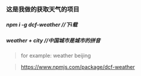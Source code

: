 ### 这是我做的获取天气的项目
##### npm i -g dcf-weather  //下i载
##### weather + city //中国城市是城市的拼音
> for example: weather beijing

>https://www.npmjs.com/package/dcf-weather
